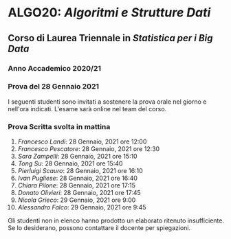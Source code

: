 # ALGO20: *Algoritmi e Strutture Dati* #
## Corso di Laurea Triennale in *Statistica per i Big Data* ##
### Anno Accademico 2020/21 ###
### Prova del 28 Gennaio 2021 ###



I seguenti studenti sono invitati a sostenere la prova orale
nel giorno e nell'ora indicati.
L'esame sar&agrave; online nel team del corso.

### Prova Scritta svolta in mattina ###

1. *Francesco Landi*: 28 Gennaio, 2021 ore 12:00
2. *Francesco Pescatore*: 28 Gennaio, 2021 ore 12:30
3. *Sara Zampelli*: 28 Gennaio, 2021 ore 15:10
4. *Tong Su*: 28 Gennaio, 2021 ore 15:40
5. *Pierluigi Scauro*: 28 Gennaio, 2021 ore 16:10
6. *Ivan Pugliese*: 28 Gennaio, 2021 ore 16:40
7. *Chiara Pilone*: 28 Gennaio, 2021 ore 17:15
8. *Donato Olivieri*: 28 Gennaio, 2021 ore 17:45
9. *Nicola Grieco*: 29 Gennaio, 2021 ore 9:00
10. *Alessandro Falco*: 29 Gennaio, 2021 ore 9:45



Gli studenti non in elenco hanno prodotto un elaborato ritenuto insufficiente.
Se lo desiderano, possono contattare il docente per spiegazioni.

